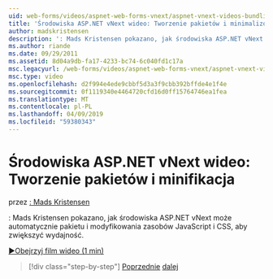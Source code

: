 ```yaml
---
uid: web-forms/videos/aspnet-web-forms-vnext/aspnet-vnext-videos-bundling-and-minification
title: 'Środowiska ASP.NET vNext wideo: Tworzenie pakietów i minimalizowanie | Dokumentacja firmy Microsoft'
author: madskristensen
description: ': Mads Kristensen pokazano, jak środowiska ASP.NET vNext może automatycznie pakietu i modyfikowania zasobów JavaScript i CSS, aby zwiększyć wydajność.'
ms.author: riande
ms.date: 09/29/2011
ms.assetid: 8d04a9db-fa17-4233-bc74-6c040fd1c17a
msc.legacyurl: /web-forms/videos/aspnet-web-forms-vnext/aspnet-vnext-videos-bundling-and-minification
msc.type: video
ms.openlocfilehash: d2f994e4ede9cbbf5d3a3f9cbb392bffde4e1f4e
ms.sourcegitcommit: 0f1119340e4464720cfd16d0ff15764746ea1fea
ms.translationtype: MT
ms.contentlocale: pl-PL
ms.lasthandoff: 04/09/2019
ms.locfileid: "59380343"
---
```

# <a name="aspnet-vnext-videos-bundling-and-minification"></a>Środowiska ASP.NET vNext wideo: Tworzenie pakietów i minifikacja

przez [: Mads Kristensen](https://github.com/madskristensen)

: Mads Kristensen pokazano, jak środowiska ASP.NET vNext może automatycznie pakietu i modyfikowania zasobów JavaScript i CSS, aby zwiększyć wydajność.

[&#9654;Obejrzyj film wideo (1 min)](https://channel9.msdn.com/Blogs/ASP-NET-Site-Videos/aspnet-vnext-videos-bundling-and-minification)

> [!div class="step-by-step"]
> [Poprzednie](aspnet-45-web-forms-strong-typed-data-controls.md)
> [dalej](getting-started-with-the-next-version-of-aspnet.md)
